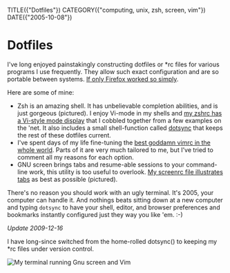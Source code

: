 TITLE({"Dotfiles"})
CATEGORY({"computing, unix, zsh, screen, vim"})
DATE({"2005-10-08"})

Dotfiles
========

I've long enjoyed painstakingly constructing dotfiles or \*rc files for
various programs I use frequently. They allow such exact configuration
and are so portable between systems. [If only Firefox worked so
simply](../2006/firefox-boxen-hopping.html).

Here are some of mine:

-   Zsh is an amazing shell. It has unbelievable completion abilities,
    and is just gorgeous (pictured). I enjoy Vi-mode in my shells and
    [my zshrc has a Vi-style mode
    display](https://github.com/whiteinge/dotfiles/blob/master/.zshrc)
    that I cobbled together from a few examples on the 'net. It also
    includes a small shell-function called
    [dotsync](https://github.com/whiteinge/dotfiles/blob/6a2377c/.zshrc#L228)
    that keeps the rest of these dotfiles current.
-   I've spent days of my life fine-tuning the [best goddamn vimrc in
    the whole
    world](https://github.com/whiteinge/dotfiles/blob/master/.vimrc).
    Parts of it are very much tailored to me, but I've tried to comment
    all my reasons for each option.
-   GNU screen brings tabs and resume-able sessions to your command-line
    work, this utility is too useful to overlook. [My screenrc file
    illustrates
    tabs](https://github.com/whiteinge/dotfiles/blob/master/.screenrc)
    as best as possible (pictured).

There's no reason you should work with an ugly terminal. It's 2005,
your computer can handle it. And nothings beats sitting down at a new
computer and typing `dotsync` to have your shell, editor, and browser
preferences and bookmarks instantly configured just they way you like
'em. :-)

_Update 2009-12-16_

I have long-since switched from the home-rolled dotsync() to keeping my
\*rc files under version control.

![My terminal running Gnu screen and Vim](./colorterm.jpg)
